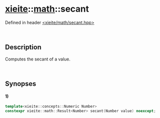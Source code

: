 # [xieite](../xieite.md)\:\:[math](../math.md)\:\:secant
Defined in header [<xieite/math/secant.hpp>](../../include/xieite/math/secant.hpp)

&nbsp;

## Description
Computes the secant of a value.

&nbsp;

## Synopses
#### 1)
```cpp
template<xieite::concepts::Numeric Number>
constexpr xieite::math::Result<Number> secant(Number value) noexcept;
```
